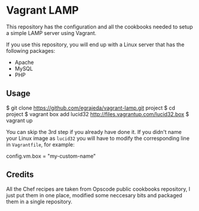 Vagrant LAMP
============

This repository has the configuration and all the cookbooks needed to setup a
simple LAMP server using Vagrant.

If you use this repository, you will end up with a Linux server that has the
following packages:

* Apache
* MySQL
* PHP

Usage
-----

 $ git clone https://github.com/egrajeda/vagrant-lamp.git project
 $ cd project
 $ vagrant box add lucid32 http://files.vagrantup.com/lucid32.box
 $ vagrant up

You can skip the 3rd step if you already have done it. If you didn't name your
Linux image as `lucid32` you will have to modify the corresponding line in
`Vagrantfile`, for example:

 config.vm.box = "my-custom-name"

Credits
-------

All the Chef recipes are taken from Opscode public cookbooks repository, I 
just put them in one place, modified some neccesary bits and packaged them
in a single repository.

